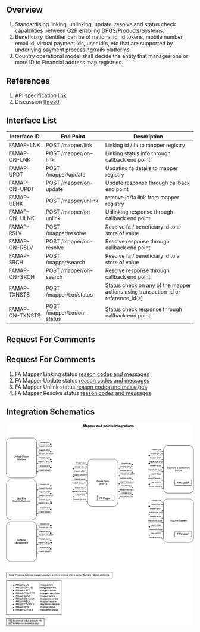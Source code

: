 ## Overview
1. Standardising linking, unlinking, update, resolve and status check capabilities between G2P enabling DPGS/Products/Systems.
2. Beneficiary identifier can be of national id, id tokens, mobile number, email id, virtual payment ids, user id's, etc that are supported by underlying payment processing/rails platforms.
3. Country operational model shall decide the entity that manages one or more ID to Financial address map registries.

## References
1. API specification [link](https://g2p-connect.github.io/specs/dist/g2p-mapper.html)
2. Discussion [thread](https://github.com/G2P-Connect/.github/discussions/16)

## Interface List

| Interface ID | End Point | Description | 
| ------------ | --------- | ----------- |
| FAMAP-LNK | POST /mapper/link | Linking id / fa to mapper registry | 
| FAMAP-ON-LNK | POST /mapper/on-link | Linking status info through callback end point | 
| FAMAP-UPDT | POST /mapper/update | Updating fa details to mapper registry|
| FAMAP-ON-UPDT | POST /mapper/on-update | Update response through callback end point |
| FAMAP-ULNK | POST /mapper/unlink | remove id/fa link from mapper registry | 
| FAMAP-ON-ULNK | POST /mapper/on-unlink | Unlinking response through callback end point | 
| FAMAP-RSLV | POST /mapper/resolve | Resolve fa / beneficiary id to a store of value | 
| FAMAP-ON-RSLV | POST /mapper/on-resolve | Resolve response through callback end point | 
| FAMAP-SRCH | POST /mapper/search | Resolve fa / beneficiary id to a store of value | 
| FAMAP-ON-SRCH| POST /mapper/on-search | Resolve response through callback end point | 
| FAMAP-TXNSTS | POST /mapper/txn/status | Status check on any of the mapper actions using transaction_id or reference_id(s) | 
| FAMAP-ON-TXNSTS | POST /mapper/txn/on-status | Status check response through callback end point | 


## Request For Comments
## Request For Comments
1. FA Mapper Linking status [reason codes and messages](https://github.com/G2P-Connect/specs/blob/draft/docs/rfc/specs-draft/g2p_famap_lnk_status_codes.md)
2. FA Mapper Update status [reason codes and messages](https://github.com/G2P-Connect/specs/blob/draft/docs/rfc/specs-draft/g2p_famap_updt_status_codes.md)
3. FA Mapper Unlink status [reason codes and messages](https://github.com/G2P-Connect/specs/blob/draft/docs/rfc/specs-draft/g2p_famap_ulnk_status_codes.md)
4. FA Mapper Resolve status [reason codes and messages](https://github.com/G2P-Connect/specs/blob/draft/docs/rfc/specs-draft/g2p_famap_rslv_status_codes.md)

## Integration Schematics
![](./images/draw.io/interface-mapper.drawio.png)



